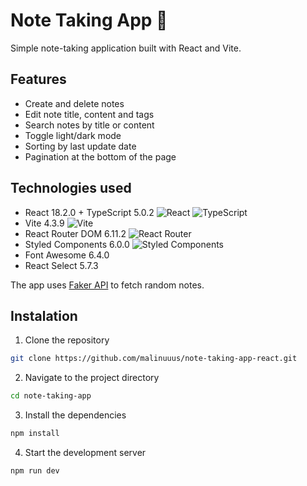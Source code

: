 # Note Taking App 📝
Simple note-taking application built with React and Vite.

## Features
- Create and delete notes
- Edit note title, content and tags
- Search notes by title or content
- Toggle light/dark mode
- Sorting by last update date
- Pagination at the bottom of the page

## Technologies used
- React 18.2.0 + TypeScript 5.0.2 ![React](https://img.shields.io/badge/react-%2320232a.svg?style=for-the-badge&logo=react&logoColor=%2361DAFB&style=flat) ![TypeScript](https://img.shields.io/badge/typescript-%23007ACC.svg?style=for-the-badge&logo=typescript&logoColor=white&style=flat)
- Vite 4.3.9 ![Vite](https://img.shields.io/badge/vite-%23646CFF.svg?style=for-the-badge&logo=vite&logoColor=white&style=flat)
- React Router DOM 6.11.2 ![React Router](https://img.shields.io/badge/React_Router-CA4245?style=for-the-badge&logo=react-router&logoColor=white&style=flat)
- Styled Components 6.0.0 ![Styled Components](https://img.shields.io/badge/styled--components-DB7093?style=for-the-badge&logo=styled-components&logoColor=white&style=flat)
- Font Awesome 6.4.0
- React Select 5.7.3

The app uses [Faker API](https://fakerapi.it/en) to fetch random notes.

## Instalation
1. Clone the repository
```bash
git clone https://github.com/malinuuus/note-taking-app-react.git
```
2. Navigate to the project directory
```bash
cd note-taking-app
```
3. Install the dependencies
```bash
npm install
```
4. Start the development server
```bash
npm run dev
```
